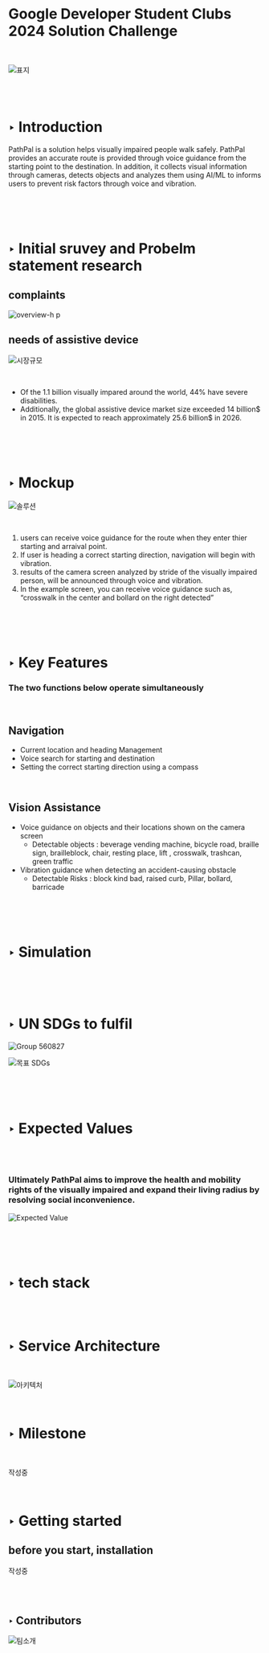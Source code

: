 # Google Developer Student Clubs 2024 Solution Challenge
<br>

![표지](https://github.com/GDSC-PathPal/PathPal-iOS/assets/97840728/c0897eb3-76b4-4145-91e6-e64981cac42b)

<br>
<br>

# ‣ Introduction
PathPal is a solution helps visually impaired people walk safely. 
PathPal provides an accurate route is provided through voice guidance from the starting point to the destination. In addition, it collects visual information through cameras, detects objects and analyzes them using AI/ML to informs users to prevent risk factors through voice and vibration.

<br>

<br>
<br>


# ‣ Initial sruvey and Probelm statement research

## complaints
![overview-h p](https://github.com/GDSC-PathPal/PathPal-iOS/assets/97840728/b27cca0e-4dd1-4b9d-9bfb-c18c1550e2b9)
## needs of assistive device
![시장규모](https://github.com/GDSC-PathPal/PathPal-iOS/assets/97840728/058ff0c3-7a7f-4945-af70-c81cfd6412f4)

<br>

- Of the 1.1 billion visually impared around the world, 44% have severe disabilities.
- Additionally, the global assistive device market size exceeded 14 billion$ in 2015. It is expected to reach approximately 25.6 billion$ in 2026.

<br>  
<br>
<br>


# ‣ Mockup

![솔루션](https://github.com/GDSC-PathPal/PathPal-iOS/assets/97840728/0c62f68c-5103-4307-9538-d6c7058bd95a)

<br>

1. users can receive voice guidance for the route when they enter thier starting and arraival point.
2. If user is heading a correct starting direction, navigation will begin with vibration.
3. results of the camera screen analyzed by stride of the visually impaired person, will be announced through voice and vibration.
4. In the example screen, you can receive voice guidance such as, “crosswalk in the center and bollard on the right detected”

<br>

<br>
<br>


# ‣ Key Features

### The two functions below operate simultaneously

<br>

## Navigation
- Current location and heading Management
- Voice search for starting and destination
- Setting the correct starting direction using a compass

<br>

## Vision Assistance
- Voice guidance on objects and their locations shown on the camera screen
  - Detectable objects : beverage vending machine, bicycle road, braille sign, brailleblock, chair, resting place, lift , crosswalk, trashcan, green traffic
- Vibration guidance when detecting an accident-causing obstacle
  - Detectable Risks : block kind bad, raised curb, Pillar, bollard, barricade


<br>
<br>
<br>

# ‣ Simulation

<br>
<br>

<br>

# ‣ UN SDGs to fulfil


![Group 560827](https://github.com/GDSC-PathPal/.github/assets/97840728/5f7af085-4f89-4adc-838f-4e7012b3b12a)

![목표 SDGs](https://github.com/GDSC-PathPal/PathPal-iOS/assets/97840728/7dcf1db8-e8b7-4331-b721-7306610d9791)


<br>
<br>
<br>

# ‣ Expected Values

<br>
<br>


### Ultimately PathPal aims to improve the health and mobility rights of the visually impaired and expand their living radius by resolving social inconvenience.

![Expected Value](https://github.com/GDSC-PathPal/PathPal-iOS/assets/97840728/ac3d99ca-ed99-4a66-9f29-7f5f4bd05f44)


<br>
<br>
<br>


# ‣ tech stack
<br>
<br>


# ‣ Service Architecture

<br>


![아키텍처](https://github.com/GDSC-PathPal/PathPal-iOS/assets/97840728/d00535c9-c243-412f-9117-fe5d283bcf83)


<br>

# ‣ Milestone

<br>

작성중

<br>


# ‣ Getting started
## before you start, installation
작성중


<br>

<br>

## ‣ Contributors
![팀소개](https://github.com/GDSC-PathPal/PathPal-iOS/assets/97840728/5f24f0a9-4191-4aa0-a322-177c8c6af0c9)


